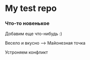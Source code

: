 # My test repo


### Что-то новенькое

Добавим еще что-нибудь :)

Весело и вкусно --> Майонезная точка


Устроняем конфликт

